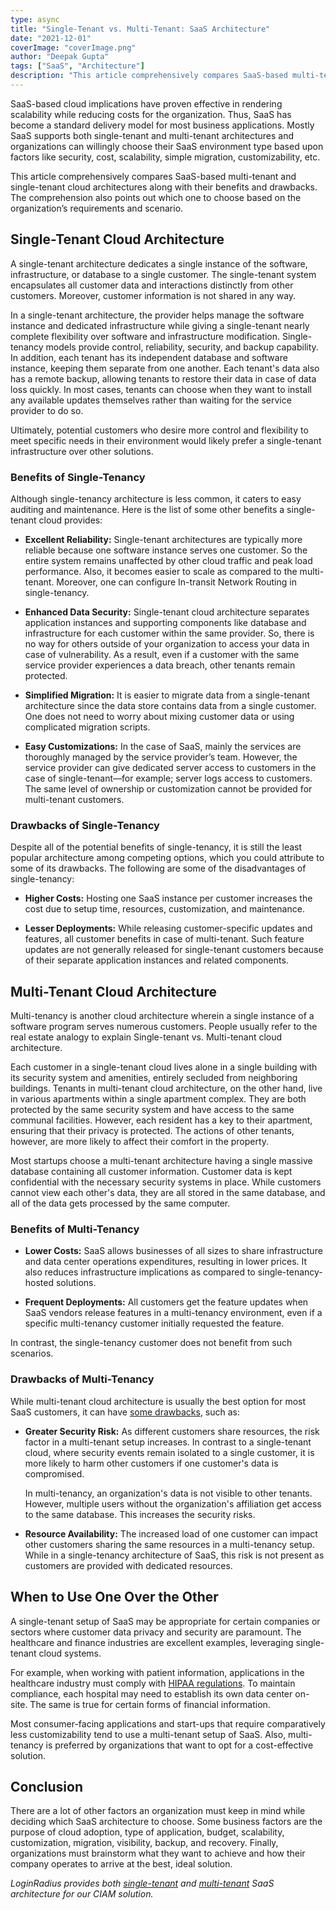 ```yaml
---
type: async
title: "Single-Tenant vs. Multi-Tenant: SaaS Architecture"
date: "2021-12-01"
coverImage: "coverImage.png"
author: "Deepak Gupta"
tags: ["SaaS", "Architecture"]
description: "This article comprehensively compares SaaS-based multi-tenant and single-tenant cloud architectures along with their benefits and drawbacks. The comprehension also points out which one to choose based on the organization’s requirements and scenario."
---
```


SaaS-based cloud implications have proven effective in rendering scalability while reducing costs for the organization. Thus, SaaS has become a standard delivery model for most business applications. Mostly SaaS supports both single-tenant and multi-tenant architectures and organizations can willingly choose their SaaS environment type based upon factors like security, cost, scalability, simple migration, customizability, etc.

This article comprehensively compares SaaS-based multi-tenant and single-tenant cloud architectures along with their benefits and drawbacks. The comprehension also points out which one to choose based on the organization’s requirements and scenario.

## Single-Tenant Cloud Architecture

A single-tenant architecture dedicates a single instance of the software, infrastructure, or database to a single customer. The single-tenant system encapsulates all customer data and interactions distinctly from other customers. Moreover, customer information is not shared in any way.

In a single-tenant architecture, the provider helps manage the software instance and dedicated infrastructure while giving a single-tenant nearly complete flexibility over software and infrastructure modification. Single-tenancy models provide control, reliability, security, and backup capability. In addition, each tenant has its independent database and software instance, keeping them separate from one another. Each tenant's data also has a remote backup, allowing tenants to restore their data in case of data loss quickly. In most cases, tenants can choose when they want to install any available updates themselves rather than waiting for the service provider to do so.

Ultimately, potential customers who desire more control and flexibility to meet specific needs in their environment would likely prefer a single-tenant infrastructure over other solutions.

### Benefits of Single-Tenancy

Although single-tenancy architecture is less common, it caters to easy auditing and maintenance. Here is the list of some other benefits a single-tenant cloud provides:

- **Excellent Reliability:** Single-tenant architectures are typically more reliable because one software instance serves one customer. So the entire system remains unaffected by other cloud traffic and peak load performance. Also, it becomes easier to scale as compared to the multi-tenant. Moreover, one can configure In-transit Network Routing in single-tenancy.

* **Enhanced Data Security:** Single-tenant cloud architecture separates application instances and supporting components like database and infrastructure for each customer within the same provider. So, there is no way for others outside of your organization to access your data in case of vulnerability. As a result, even if a customer with the same service provider experiences a data breach, other tenants remain protected.

* **Simplified Migration:** It is easier to migrate data from a single-tenant architecture since the data store contains data from a single customer. One does not need to worry about mixing customer data or using complicated migration scripts.

* **Easy Customizations:** In the case of SaaS, mainly the services are thoroughly managed by the service provider’s team. However, the service provider can give dedicated server access to customers in the case of single-tenant—for example; server logs access to customers. The same level of ownership or customization cannot be provided for multi-tenant customers.

### Drawbacks of Single-Tenancy

Despite all of the potential benefits of single-tenancy, it is still the least popular architecture among competing options, which you could attribute to some of its drawbacks. The following are some of the disadvantages of single-tenancy:

- **Higher Costs:** Hosting one SaaS instance per customer increases the cost due to setup time, resources, customization, and maintenance.

* **Lesser Deployments:** While releasing customer-specific updates and features, all customer benefits in case of multi-tenant. Such feature updates are not generally released for single-tenant customers because of their separate application instances and related components.

## Multi-Tenant Cloud Architecture

Multi-tenancy is another cloud architecture wherein a single instance of a software program serves numerous customers. People usually refer to the real estate analogy to explain Single-tenant vs. Multi-tenant cloud architecture.

Each customer in a single-tenant cloud lives alone in a single building with its security system and amenities, entirely secluded from neighboring buildings. Tenants in multi-tenant cloud architecture, on the other hand, live in various apartments within a single apartment complex. They are both protected by the same security system and have access to the same communal facilities. However, each resident has a key to their apartment, ensuring that their privacy is protected. The actions of other tenants, however, are more likely to affect their comfort in the property.

Most startups choose a multi-tenant architecture having a single massive database containing all customer information. Customer data is kept confidential with the necessary security systems in place. While customers cannot view each other's data, they are all stored in the same database, and all of the data gets processed by the same computer.

### Benefits of Multi-Tenancy

- **Lower Costs:** SaaS allows businesses of all sizes to share infrastructure and data center operations expenditures, resulting in lower prices. It also reduces infrastructure implications as compared to single-tenancy-hosted solutions.

- **Frequent Deployments:** All customers get the feature updates when SaaS vendors release features in a multi-tenancy environment, even if a specific multi-tenancy customer initially requested the feature.

In contrast, the single-tenancy customer does not benefit from such scenarios.

### Drawbacks of Multi-Tenancy

While multi-tenant cloud architecture is usually the best option for most SaaS customers, it can have [some drawbacks](https://web.archive.org/web/20150221181153/http://se2.informatik.uni-wuerzburg.de/pa/uploads/papers/paper-371.pdf), such as:

- **Greater Security Risk:** As different customers share resources, the risk factor in a multi-tenant setup increases. In contrast to a single-tenant cloud, where security events remain isolated to a single customer, it is more likely to harm other customers if one customer's data is compromised.

  In multi-tenancy, an organization's data is not visible to other tenants. However, multiple users without the organization's affiliation get access to the same database. This increases the security risks.

* **Resource Availability:** The increased load of one customer can impact other customers sharing the same resources in a multi-tenancy setup. While in a single-tenancy architecture of SaaS, this risk is not present as customers are provided with dedicated resources.

## When to Use One Over the Other

A single-tenant setup of SaaS may be appropriate for certain companies or sectors where customer data privacy and security are paramount. The healthcare and finance industries are excellent examples, leveraging single-tenant cloud systems.

For example, when working with patient information, applications in the healthcare industry must comply with [HIPAA regulations](https://www.loginradius.com/industry-healthcare/). To maintain compliance, each hospital may need to establish its own data center on-site. The same is true for certain forms of financial information.

Most consumer-facing applications and start-ups that require comparatively less customizability tend to use a multi-tenant setup of SaaS. Also, multi-tenancy is preferred by organizations that want to opt for a cost-effective solution.

## Conclusion

There are a lot of other factors an organization must keep in mind while deciding which SaaS architecture to choose. Some business factors are the purpose of cloud adoption, type of application, budget, scalability, customization, migration, visibility, backup, and recovery. Finally, organizations must brainstorm what they want to achieve and how their company operates to arrive at the best, ideal solution.

_LoginRadius provides both [single-tenant](https://www.loginradius.com/private-cloud/) and [multi-tenant](https://www.loginradius.com/multi-tenant-cloud/) SaaS architecture for our CIAM solution._
